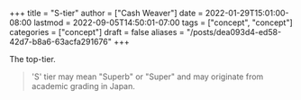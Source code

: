 +++
title = "S-tier"
author = ["Cash Weaver"]
date = 2022-01-29T15:01:00-08:00
lastmod = 2022-09-05T14:50:01-07:00
tags = ["concept", "concept"]
categories = ["concept"]
draft = false
aliases = "/posts/dea093d4-ed58-42d7-b8a6-63acfa291676"
+++

The top-tier.

> 'S' tier may mean "Superb" or "Super" and may originate from academic grading in Japan.

